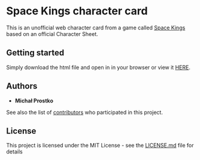 # Space Kings character card

This is an unofficial web character card from a game called [Space Kings](https://supertry.itch.io/spacekings) based on an official Character Sheet.

## Getting started

Simply download the html file and open in in your browser or view it [HERE](https://mprostko.github.io/spacekings-character-card/character-card.html).

## Authors

* **Michał Prostko**

See also the list of [contributors](https://github.com/your/project/contributors) who participated in this project.

## License

This project is licensed under the MIT License - see the [LICENSE.md](LICENSE.md) file for details
